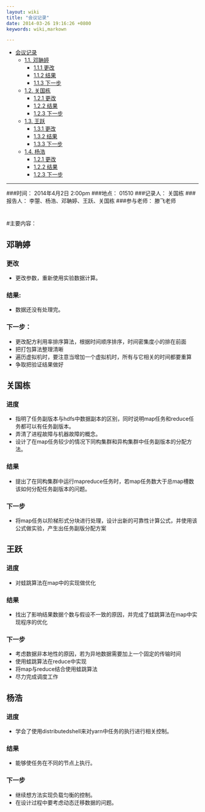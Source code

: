 ```yaml
---
layout: wiki
title: "会议记录"
date: 2014-03-26 19:16:26 +0800
keywords: wiki,markown

---
```


*   [会议记录](#toc1)
    *   [1.1. 邓聃婷](#toc1.1)
        *   [1.1.1 更改](#toc1.1.1)
        *   [1.1.2 结果](#toc1.1.2)
        *   [1.1.3 下一步](#toc1.1.3)
    *   [1.2. 关国栋](#toc1.2)
        *   [1.2.1 更改](#toc1.2.1)
        *   [1.2.2 结果](#toc1.2.2)
        *   [1.2.3 下一步](#toc1.2.3)
    *   [1.3. 王跃](#toc1.3)
        *   [1.3.1 更改](#toc1.3.1)
        *   [1.3.2 结果](#toc1.3.2)
        *   [1.3.3 下一步](#toc1.3.3)
    *   [1.4. 杨浩](#toc1.4)
        *   [1.2.1 更改](#toc1.4.1)
        *   [1.2.2 结果](#toc1.4.2)
        *   [1.2.3 下一步](#toc1.4.3)
* * *
</div>
<div class="neirong">

  
###时间： 2014年4月2日  2:00pm 
###地点： 01510
###记录人： 关国栋
###报告人： 李曌、杨浩、邓聃婷、王跃、关国栋
###参与老师： 滕飞老师 
<h1></h1>  
#主要内容：

<h2 id="toc1.1">邓聃婷</h2>

<h3 id="toc1.1.1">更改</h3>   

*   更改参数，重新使用实验数据计算。

<h3 id="toc1.1.2">结果:</h3> 

*   数据还没有处理完。


<h3 id="toc1.1.3">下一步：</h3>

*   更改配方利用率排序算法，根据时间顺序排序，时间密集度小的排在前面
*   把打包算法整理清晰
*   遍历虚拟机时，要注意当增加一个虚拟机时，所有与它相关的时间都要重算
*   争取把验证结果做好


<h2 id="toc1.2">关国栋</h2>
<h3 id="toc1.2.1">进度</h3> 

*   指明了任务副版本与hdfs中数据副本的区别，同时说明map任务和reduce任务都可以有任务副版本。
*   弄清了进程故障与机器故障的概念。
*   设计了在map任务较少的情况下同构集群和异构集群中任务副版本的分配方法。

<h3 id="toc1.2.2">结果</h3> 

*   提出了在同构集群中运行mapreduce任务时，若map任务数大于总map槽数该如何分配任务副版本的问题。

<h3 id="toc1.2.3">下一步</h3> 

*   将map任务以阶梯形式分块进行处理，设计出新的可靠性计算公式，并使用该公式做实验，产生出任务副版分配方案



<h2 id="toc1.3">王跃</h2>
<h3 id="toc1.3.1">进度</h3> 

*   对蛙跳算法在map中的实现做优化

<h3 id="toc1.3.2">结果</h3> 

*   找出了影响结果数据个数与假设不一致的原因，并完成了蛙跳算法在map中实现程序的优化

<h3 id="toc1.3.3">下一步</h3> 

*   考虑数据非本地性的原因，若为异地数据需要加上一个固定的传输时间
*   使用蛙跳算法在reduce中实现
*   将map与reduce结合使用蛙跳算法
*   尽力完成调度工作

<h2 id="toc1.4">杨浩</h2>
<h3 id="toc1.4.1">进度</h3> 

*   学会了使用distributedshell来对yarn中任务的执行进行相关控制。

<h3 id="toc1.4.2">结果</h3> 

*   能够使任务在不同的节点上执行。

<h3 id="toc1.4.3">下一步</h3> 

*   继续想方法实现负载匀衡的控制。
*   在设计过程中要考虑动态迁移数据的问题。
